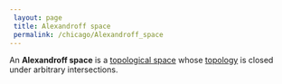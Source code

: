 ```yaml
---
 layout: page
 title: Alexandroff space
 permalink: /chicago/Alexandroff_space
---
```


An **Alexandroff space** is a [topological space](https://defsmath.github.io/DefsMath/topological_space) whose [topology](https://defsmath.github.io/DefsMath/topological_space) is closed under arbitrary intersections.